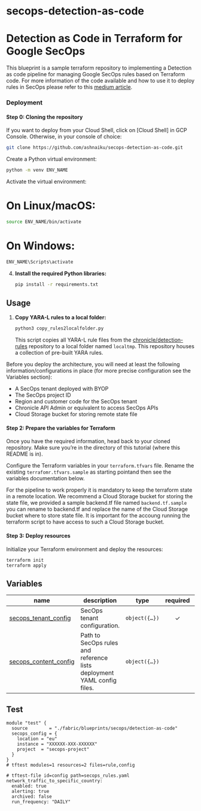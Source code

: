 # secops-detection-as-code

# Detection as Code in Terraform for Google SecOps

This blueprint is a sample terraform repository to implementing a Detection as code pipeline for managing Google SecOps
rules based on Terraform code.
For more information of the code available and how to use it to deploy rules in SecOps please refer to
this [medium article](https://medium.com/p/646de8967278).



### Deployment

#### Step 0: Cloning the repository

If you want to deploy from your Cloud Shell, click on [Cloud Shell] in GCP Console.
Otherwise, in your console of choice:

```bash
git clone https://github.com/ashnaiku/secops-detection-as-code.git
```

Create a Python virtual environment:
```bash
python -m venv ENV_NAME
```

Activate the virtual environment:
# On Linux/macOS:
```bash
source ENV_NAME/bin/activate
```
# On Windows:
```bash
ENV_NAME\Scripts\activate
```

4. **Install the required Python libraries:**

   ```bash
   pip install -r requirements.txt
   ```
## Usage

1. **Copy YARA-L rules to a local folder:**

   ```bash
   python3 copy_rules2localfolder.py 
   ```

   This script copies all YARA-L rule files from the [chronicle/detection-rules](https://github.com/chronicle/detection-rules.git) repository to a local folder named `localtmp`. This repository houses a collection of pre-built YARA rules.


Before you deploy the architecture, you will need at least the following
information/configurations in place (for more precise configuration see the Variables section):

* A SecOps tenant deployed with BYOP
* The SecOps project ID
* Region and customer code for the SecOps tenant
* Chronicle API Admin or equivalent to access SecOps APIs
* Cloud Storage bucket for storing remote state file

#### Step 2: Prepare the variables for Terraform

Once you have the required information, head back to your cloned repository.
Make sure you’re in the directory of this tutorial (where this README is in).

Configure the Terraform variables in your `terraform.tfvars` file.
Rename the existing `terrafomr.tfvars.sample` as starting pointand then see the variables
documentation below.

For the pipeline to work properly it is mandatory to keep the terraform state in a remote location.
We recommend a Cloud Storage bucket for storing the state file, we provided a sample backend.tf file
named `backend.tf.sample` you can rename to backend.tf and replace the name of the Cloud Storage bucket where to store
state file. It is important for the accoung running the terraform script to have access to such a Cloud Storage bucket.

#### Step 3: Deploy resources

Initialize your Terraform environment and deploy the resources:

```shell
terraform init
terraform apply
```

<!-- BEGIN TFDOC -->

## Variables

| name                                      | description                                                            |                                                                                                      type                                                                                                      | required |                                                                                  default                                                                                   |
|-------------------------------------------|------------------------------------------------------------------------|:--------------------------------------------------------------------------------------------------------------------------------------------------------------------------------------------------------------:|:--------:|:--------------------------------------------------------------------------------------------------------------------------------------------------------------------------:|
| [secops_tenant_config](variables.tf#L29)  | SecOps tenant configuration.                                           | <code title="object&#40;&#123;&#10;  location &#61; optional&#40;string, &#34;eu&#34;&#41;&#10;  instance &#61; string&#10;  project  &#61; string&#10;&#125;&#41;">object&#40;&#123;&#8230;&#125;&#41;</code> |    ✓     |                                                                                                                                                                            |
| [secops_content_config](variables.tf#L17) | Path to SecOps rules and reference lists deployment YAML config files. |                             <code title="object&#40;&#123;&#10;  reference_lists &#61; string&#10;  rules &#61; string&#10;&#125;&#41;">object&#40;&#123;&#8230;&#125;&#41;</code>                             |          | <code title="&#123;&#10;  reference_lists &#61; &#34;secops_reference_lists.yaml&#34;&#10;  rules &#61; &#34;secops_rules.yaml&#34;&#10;&#125;">&#123;&#8230;&#125;</code> |

<!-- END TFDOC -->

## Test

```hcl
module "test" {
  source        = "./fabric/blueprints/secops/detection-as-code"
  secops_config = {
    location = "eu"
    instance = "XXXXXX-XXX-XXXXXX"
    project  = "secops-project"
  }
}
# tftest modules=1 resources=2 files=rule,config
```


```
# tftest-file id=config path=secops_rules.yaml
network_traffic_to_specific_country:
  enabled: true
  alerting: true
  archived: false
  run_frequency: "DAILY"
```
